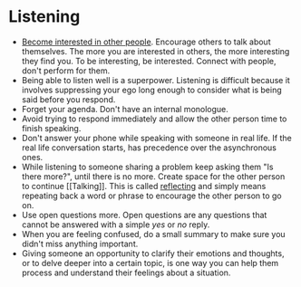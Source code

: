 # Listening

- [Become interested in other people](https://www.lesswrong.com/posts/4K5pJnKBGkqqTbyxx/to-listen-well-get-curious). Encourage others to talk about themselves. The more you are interested in others, the more interesting they find you. To be interesting, be interested. Connect with people, don't perform for them.
- Being able to listen well is a superpower. Listening is difficult because it involves suppressing your ego long enough to consider what is being said before you respond.
- Forget your agenda. Don't have an internal monologue.
- Avoid trying to respond immediately and allow the other person time to finish speaking.
- Don't answer your phone while speaking with someone in real life. If the real life conversation starts, has precedence over the asynchronous ones.
- While listening to someone sharing a problem keep asking them "Is there more?", until there is no more. Create space for the other person to continue [[Talking]]. This is called [reflecting](https://programs.clearerthinking.org/become_a_great_listener.html) and simply means repeating back a word or phrase to encourage the other person to go on.
- Use open questions more. Open questions are any questions that cannot be answered with a simple _yes_ or _no_ reply.
- When you are feeling confused, do a small summary to make sure you didn't miss anything important.
- Giving someone an opportunity to clarify their emotions and thoughts, or to delve deeper into a certain topic, is one way you can help them process and understand their feelings about a situation.
